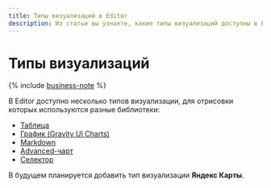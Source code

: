 ```yaml
---
title: Типы визуализаций в Editor
description: Из статьи вы узнаете, какие типы визуализаций доступны в Editor.
---
```


# Типы визуализаций


{% include [business-note](../../../../_includes/datalens/datalens-functionality-available-business-note.md) %}


В Editor доступно несколько типов визуализации, для отрисовки которых используются разные библиотеки:

* [Таблица](./table.md)
* [График (Gravity UI Charts)](./chart.md)
* [Markdown](./markdown.md)
* [Advanced-чарт](./advanced.md)
* [Селектор](./controls.md)

В будущем планируется добавить тип визуализации **Яндекс Карты**.